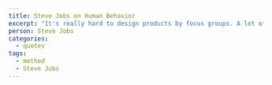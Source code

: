 ```yaml
---
title: Steve Jobs on Human Behavior
excerpt: "It's really hard to design products by focus groups. A lot of times, people don't know what they want until you show it to them."
person: Steve Jobs
categories:
  - quotes
tags:
  - method
  - Steve Jobs
---
```

